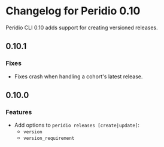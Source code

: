 # Changelog for Peridio 0.10

Peridio CLI 0.10 adds support for creating versioned releases.

## 0.10.1

### Fixes

- Fixes crash when handling a cohort's latest release.

## 0.10.0

### Features

- Add options to `peridio releases [create|update]`:
  - `version`
  - `version_requirement`
